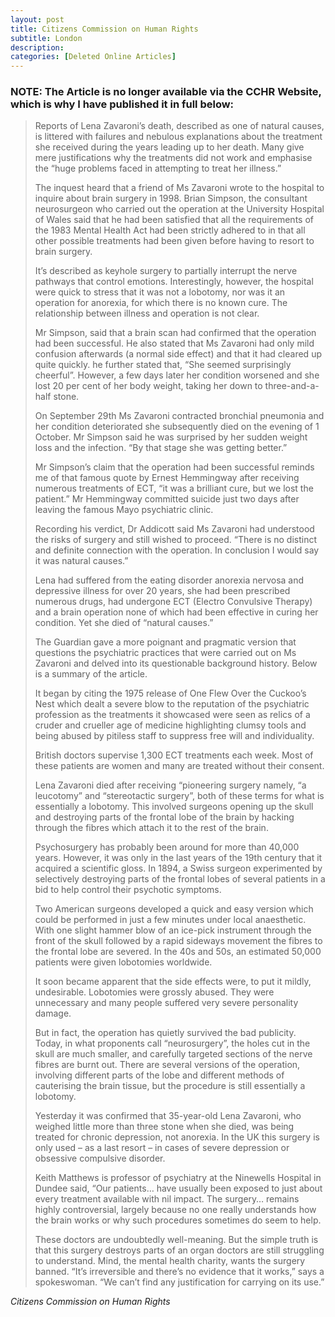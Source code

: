 ```yaml
---
layout: post
title: Citizens Commission on Human Rights
subtitle: London
description:
categories: [Deleted Online Articles]
---
```


### **NOTE:** The Article is no longer available via the CCHR Website, which is why I have published it in full below:

> Reports of Lena Zavaroni’s death, described as one of natural causes, is littered with failures and nebulous explanations about the treatment she received during the years leading up to her death. Many give mere justifications why the treatments did not work and emphasise the “huge problems faced in attempting to treat her illness.”
>
> The inquest heard that a friend of Ms Zavaroni wrote to the hospital to inquire about brain surgery in 1998. Brian Simpson, the consultant neurosurgeon who carried out the operation at the University Hospital of Wales said that he had been satisfied that all the requirements of the 1983 Mental Health Act had been strictly adhered to in that all other possible treatments had been given before having to resort to brain surgery.
>
> It’s described as keyhole surgery to partially interrupt the nerve pathways that control emotions. Interestingly, however, the hospital were quick to stress that it was not a lobotomy, nor was it an operation for anorexia, for which there is no known cure. The relationship between illness and operation is not clear.
>
> Mr Simpson, said that a brain scan had confirmed that the operation had been successful. He also stated that Ms Zavaroni had only mild confusion afterwards (a normal side effect) and that it had cleared up quite quickly. he further stated that,  “She seemed surprisingly cheerful”. However, a few days later her condition worsened and she lost 20 per cent of her body weight, taking her down to three-and-a-half stone.
>
> On September 29th Ms Zavaroni contracted bronchial pneumonia and her condition deteriorated she subsequently died on the evening of 1 October. Mr Simpson said he was surprised by her sudden weight loss and the infection. “By that stage she was getting better.”
>
> Mr Simpson’s claim that the operation had been successful reminds me of that famous quote by Ernest Hemmingway after receiving numerous treatments of ECT, “it was a brilliant cure, but we lost the patient.” Mr Hemmingway committed suicide just two days after leaving the famous Mayo psychiatric clinic.
>
> Recording his verdict, Dr Addicott said Ms Zavaroni had understood the risks of surgery and still wished to proceed. “There is no distinct and definite connection with the operation. In conclusion I would say it was natural causes.”
>
> Lena had suffered from the eating disorder anorexia nervosa and depressive illness for over 20 years, she had been prescribed numerous drugs, had undergone ECT (Electro Convulsive Therapy) and a brain operation none of which had been effective in curing her condition. Yet she died of “natural causes.”
>
> The Guardian gave a more poignant and pragmatic version that questions the psychiatric practices that were carried out on Ms Zavaroni and delved into its questionable background history. Below is a summary of the article.
>
> It began by citing the 1975 release of One Flew Over the Cuckoo’s Nest which dealt a severe blow to the reputation of the psychiatric profession as the treatments it showcased were seen as relics of a cruder and crueller age of medicine highlighting clumsy tools and being abused by pitiless staff to suppress free will and individuality.
>
> British doctors supervise 1,300 ECT treatments each week. Most of these patients are women and many are treated without their consent.
>
> Lena Zavaroni died after receiving “pioneering surgery namely, “a leucotomy” and “stereotactic surgery”, both of these terms for what is essentially a lobotomy. This involved surgeons opening up the skull and destroying parts of the frontal lobe of the brain by hacking through the fibres which attach it to the rest of the brain.
>
> Psychosurgery has probably been around for more than 40,000 years. However, it was only in the last years of the 19th century that it acquired a scientific gloss. In 1894, a Swiss surgeon experimented by selectively destroying parts of the frontal lobes of several patients in a bid to help control their psychotic symptoms.
>
> Two American surgeons developed a quick and easy version which could be performed in just a few minutes under local anaesthetic. With one slight hammer blow of an ice-pick instrument through the front of the skull followed by a rapid sideways movement the fibres to the frontal lobe are severed. In the 40s and 50s, an estimated 50,000 patients were given lobotomies worldwide.
>
> It soon became apparent that the side effects were, to put it mildly, undesirable. Lobotomies were grossly abused. They were unnecessary and many people suffered very severe personality damage.
>
> But in fact, the operation has quietly survived the bad publicity. Today, in what proponents call “neurosurgery”, the holes cut in the skull are much smaller, and carefully targeted sections of the nerve fibres are burnt out. There are several versions of the operation, involving different parts of the lobe and different methods of cauterising the brain tissue, but the procedure is still essentially a lobotomy.
>
> Yesterday it was confirmed that 35-year-old Lena Zavaroni, who weighed little more than three stone when she died, was being treated for chronic depression, not anorexia. In the UK this surgery is only used – as a last resort – in cases of severe depression or obsessive compulsive disorder.
>
> Keith Matthews is professor of psychiatry at the Ninewells Hospital in Dundee said, “Our patients… have usually been exposed to just about every treatment available with nil impact. The surgery… remains highly controversial, largely because no one really understands how the brain works or why such procedures sometimes do seem to help.
>
> These doctors are undoubtedly well-meaning. But the simple truth is that this surgery destroys parts of an organ doctors are still struggling to understand. Mind, the mental health charity, wants the surgery banned. “It’s irreversible and there’s no evidence that it works,” says a spokeswoman. “We can’t find any justification for carrying on its use.”

<cite>Citizens Commission on Human Rights</cite>

